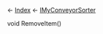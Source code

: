 ← [Index](Api-Index) ← [IMyConveyorSorter](Sandbox.ModAPI.Ingame.IMyConveyorSorter)

void RemoveItem()